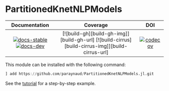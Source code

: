# PartitionedKnetNLPModels

| **Documentation** | **Coverage** | **DOI** |
|:-----------------:|:------------:|:-------:|
| [![docs-stable][docs-stable-img]][docs-stable-url] [![docs-dev][docs-dev-img]][docs-dev-url] | [![build-gh][build-gh-img]][build-gh-url] [![build-cirrus][build-cirrus-img]][build-cirrus-url] | [![codecov][codecov-img]][codecov-url] | [![doi][doi-img]][doi-url] |

[docs-stable-img]: https://img.shields.io/badge/docs-stable-blue.svg
[docs-stable-url]: https://paraynaud.github.io/PartitionedKnetNLPModels.jl/stable
[docs-dev-img]: https://img.shields.io/badge/docs-dev-purple.svg
[docs-dev-url]: https://paraynaud.github.io/PartitionedKnetNLPModels.jl/dev
[codecov-img]: https://codecov.io/gh/paraynaud/PartitionedKnetNLPModels.jl/branch/main/graph/badge.svg
[codecov-url]: https://app.codecov.io/gh/paraynaud/PartitionedKnetNLPModels.jl
[doi-img]: https://img.shields.io/badge/DOI-10.5281%2Fzenodo.822073-blue.svg
[doi-url]: https://doi.org/10.5281/zenodo.822073

This module can be installed with the following command:
``` julia
] add https://github.com/paraynaud/PartitionedKnetNLPModels.jl.git
```
See the [tutorial](docs/src/tutorial.md) for a step-by-step example. 
